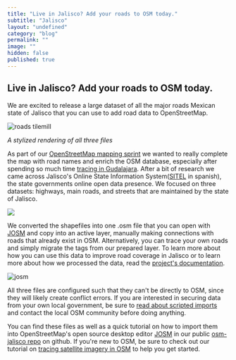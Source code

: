 ```yaml
---
title: "Live in Jalisco? Add your roads to OSM today."
subtitle: "Jalisco"
layout: "undefined"
category: "blog"
permalink: ""
image: ""
hidden: false
published: true
---
```


## Live in Jalisco? Add your roads to OSM today. 

We are excited to release a large dataset of all the major roads Mexican state of Jalisco that you can use to add road data to OpenStreetMap.   

![roads tilemill](https://img.skitch.com/20120507-8sqe7ttjk4q4n8y1kbgjfjfrpx.png)

_A stylized rendering of all three files_ 

As part of our [OpenStreetMap mapping sprint](http://mapbox.com/blog/satellite-tracing-osm/) we wanted to really complete the map with road names and enrich the OSM database, especially after spending so much time [tracing in Gudalajara](http://www.flickr.com/photos/mapbox/6839220552/in/photostream). After a bit of research we came across Jalisco's Online State Information System([SITEL](http://sitel.jalisco.gob.mx/index2.php) in spanish), the state governments online open data presence. We focused on three datasets: highways, main roads, and streets that are maintained by the state of Jalisco.

![](https://img.skitch.com/20120507-nips389bfxcqsnmhshssyg4933.png)

We converted the shapefiles into one .osm file that you can open with [JOSM](http://josm.openstreetmap.de/) and copy into an active layer, manually making connections with roads that already exist in OSM. Alternatively, you can trace your own roads and simply migrate the tags from our prepared layer. To learn more about how you can use this data to improve road coverage in Jalisco or to learn more about how we processed the data, read the [project's documentation](https://github.com/mapbox/osm-jalisco/blob/master/README.md). 

![josm](https://img.skitch.com/20120507-m952tn2ems3rsy2b4sc5gk5xua.png)

All three files are configured such that they can't be directly to OSM, since they will likely create conflict errors. If you are interested in securing data from your own local government, be sure to [read about scripted imports](http://wiki.openstreetmap.org/wiki/Import/Guidelines) and contact the local OSM community before doing anything.   

You can find these files as well as a quick tutorial on how to import them into OpenStreetMap's open source desktop editor [JOSM](http://josm.openstreetmap.de/) in our public [osm-jalisco repo](https://github.com/mapbox/osm-jalisco) on github. If you're new to OSM, be sure to check out our tutorial on [tracing satellite imagery in OSM](http://mapbox.com/blog/satellite-tracing-osm/) to help you get started.